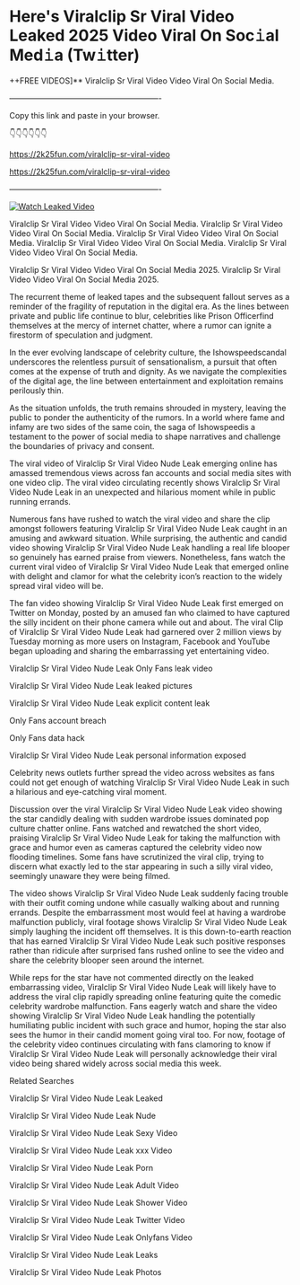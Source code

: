 # Here's Viralclip Sr Viral Video Leaked 2025 Video Viral On Soc𝚒al Med𝚒a (Tw𝚒tter)

++FREE VIDEOS]** Viralclip Sr Viral Video Video Viral On Social Media.

———————————————————-

Copy this link and paste in your browser.

👇👇👇👇👇👇

https://2k25fun.com/viralclip-sr-viral-video

https://2k25fun.com/viralclip-sr-viral-video

———————————————————-

[![Watch Leaked Video](https://miro.medium.com/v2/resize:fit:828/format:webp/1*cilzJN44JGOrTw9NJCrNHA.gif "Watch Leaked Video")](https://2k25fun.com/viralclip-sr-viral-video)

Viralclip Sr Viral Video Video Viral On Social Media. Viralclip Sr Viral Video Video Viral On Social Media. Viralclip Sr Viral Video Video Viral On Social Media. Viralclip Sr Viral Video Video Viral On Social Media. Viralclip Sr Viral Video Video Viral On Social Media.

Viralclip Sr Viral Video Video Viral On Social Media 2025. Viralclip Sr Viral Video Video Viral On Social Media 2025.

The recurrent theme of leaked tapes and the subsequent fallout serves as a reminder of the fragility of reputation in the digital era. As the lines between private and public life continue to blur, celebrities like Prison Officerfind themselves at the mercy of internet chatter, where a rumor can ignite a firestorm of speculation and judgment.

In the ever evolving landscape of celebrity culture, the Ishowspeedscandal underscores the relentless pursuit of sensationalism, a pursuit that often comes at the expense of truth and dignity. As we navigate the complexities of the digital age, the line between entertainment and exploitation remains perilously thin.

As the situation unfolds, the truth remains shrouded in mystery, leaving the public to ponder the authenticity of the rumors. In a world where fame and infamy are two sides of the same coin, the saga of Ishowspeedis a testament to the power of social media to shape narratives and challenge the boundaries of privacy and consent.

The viral video of Viralclip Sr Viral Video Nude Leak emerging online has amassed tremendous views across fan accounts and social media sites with one video clip. The viral video circulating recently shows Viralclip Sr Viral Video Nude Leak in an unexpected and hilarious moment while in public running errands.

Numerous fans have rushed to watch the viral video and share the clip amongst followers featuring Viralclip Sr Viral Video Nude Leak caught in an amusing and awkward situation. While surprising, the authentic and candid video showing Viralclip Sr Viral Video Nude Leak handling a real life blooper so genuinely has earned praise from viewers. Nonetheless, fans watch the current viral video of Viralclip Sr Viral Video Nude Leak that emerged online with delight and clamor for what the celebrity icon’s reaction to the widely spread viral video will be.

The fan video showing Viralclip Sr Viral Video Nude Leak first emerged on Twitter on Monday, posted by an amused fan who claimed to have captured the silly incident on their phone camera while out and about. The viral Clip of Viralclip Sr Viral Video Nude Leak had garnered over 2 million views by Tuesday morning as more users on Instagram, Facebook and YouTube began uploading and sharing the embarrassing yet entertaining video.

Viralclip Sr Viral Video Nude Leak Only Fans leak video

Viralclip Sr Viral Video Nude Leak leaked pictures

Viralclip Sr Viral Video Nude Leak explicit content leak

Only Fans account breach

Only Fans data hack

Viralclip Sr Viral Video Nude Leak personal information exposed

Celebrity news outlets further spread the video across websites as fans could not get enough of watching Viralclip Sr Viral Video Nude Leak in such a hilarious and eye-catching viral moment.

Discussion over the viral Viralclip Sr Viral Video Nude Leak video showing the star candidly dealing with sudden wardrobe issues dominated pop culture chatter online. Fans watched and rewatched the short video, praising Viralclip Sr Viral Video Nude Leak for taking the malfunction with grace and humor even as cameras captured the celebrity video now flooding timelines. Some fans have scrutinized the viral clip, trying to discern what exactly led to the star appearing in such a silly viral video, seemingly unaware they were being filmed.

The video shows Viralclip Sr Viral Video Nude Leak suddenly facing trouble with their outfit coming undone while casually walking about and running errands. Despite the embarrassment most would feel at having a wardrobe malfunction publicly, viral footage shows Viralclip Sr Viral Video Nude Leak simply laughing the incident off themselves. It is this down-to-earth reaction that has earned Viralclip Sr Viral Video Nude Leak such positive responses rather than ridicule after surprised fans rushed online to see the video and share the celebrity blooper seen around the internet.

While reps for the star have not commented directly on the leaked embarrassing video, Viralclip Sr Viral Video Nude Leak will likely have to address the viral clip rapidly spreading online featuring quite the comedic celebrity wardrobe malfunction. Fans eagerly watch and share the video showing Viralclip Sr Viral Video Nude Leak handling the potentially humiliating public incident with such grace and humor, hoping the star also sees the humor in their candid moment going viral too. For now, footage of the celebrity video continues circulating with fans clamoring to know if Viralclip Sr Viral Video Nude Leak will personally acknowledge their viral video being shared widely across social media this week.

Related Searches

Viralclip Sr Viral Video Nude Leak Leaked

Viralclip Sr Viral Video Nude Leak Nude

Viralclip Sr Viral Video Nude Leak Sexy Video

Viralclip Sr Viral Video Nude Leak xxx Video

Viralclip Sr Viral Video Nude Leak Porn

Viralclip Sr Viral Video Nude Leak Adult Video

Viralclip Sr Viral Video Nude Leak Shower Video

Viralclip Sr Viral Video Nude Leak Twitter Video

Viralclip Sr Viral Video Nude Leak Onlyfans Video

Viralclip Sr Viral Video Nude Leak Leaks

Viralclip Sr Viral Video Nude Leak Photos